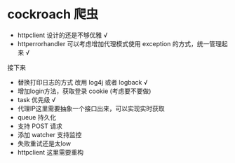 # cockroach 爬虫

* httpclient 设计的还是不够优雅  √
* httperrorhandler 可以考虑增加代理模式使用 exception 的方式，统一管理起来 √

接下来

* 替换打印日志的方式 改用 log4j 或者 logback √
* 增加login方法，获取登录 cookie (考虑要不要做)
* task 优先级 √
* 代理IP这里需要抽象一个接口出来，可以实现实时获取
* queue 持久化
* 支持 POST 请求
* 添加 watcher 支持监控
* 失败重试还是太low
* httpclient 这里需要重构